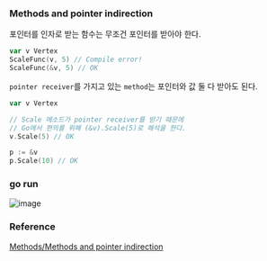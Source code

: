 ### Methods and pointer indirection
포인터를 인자로 받는 함수는 무조건 포인터를 받아야 한다.<br>
```go
var v Vertex
ScaleFunc(v, 5) // Compile error!
ScaleFunc(&v, 5) // OK
```

`pointer receiver`를 가지고 있는 `method`는 포인터와 값 둘 다 받아도 된다.<br>
```go
var v Vertex

// Scale 메소드가 pointer receiver를 받기 때문에
// Go에서 편의를 위해 (&v).Scale(5)로 해석을 한다.
v.Scale(5) // OK

p := &v
p.Scale(10) // OK
```

### go run
![image](https://github.com/user-attachments/assets/3a1eba0a-a7f2-40de-8213-b4bd7faccfa1)


### Reference
[Methods/Methods and pointer indirection](https://go.dev/tour/methods/6)<br>
